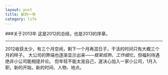 ```yaml
---
layout: post 
title: 新的一年
category: life 
---
```


###关于2013年
这是2012的总结，也是2013的序章。

----

2012收获太少，有三个月空闲，剩下一个月再混日子，干活的时间只有大概三个月的样子。
大公司的弊端也逐渐显示出来——*框架成熟，工作细化*，但福利待遇绝非小公司能相提并论。
但年轻不能太宠自己，遂决心加入一家小公司，1月入职，新的开始，新的时间、人物、地点。

